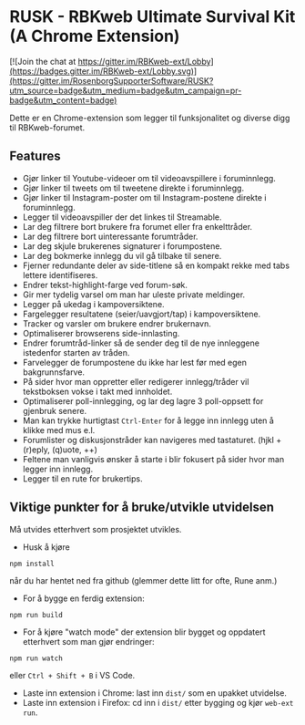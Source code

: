 # RUSK - RBKweb Ultimate Survival Kit (A Chrome Extension)

[![Join the chat at https://gitter.im/RBKweb-ext/Lobby](https://badges.gitter.im/RBKweb-ext/Lobby.svg)](https://gitter.im/RosenborgSupporterSoftware/RUSK?utm_source=badge&utm_medium=badge&utm_campaign=pr-badge&utm_content=badge)

Dette er en Chrome-extension som legger til funksjonalitet og diverse digg til RBKweb-forumet.

## Features

- Gjør linker til Youtube-videoer om til videoavspillere i foruminnlegg.
- Gjør linker til tweets om til tweetene direkte i foruminnlegg.
- Gjør linker til Instagram-poster om til Instagram-postene direkte i foruminnlegg.
- Legger til videoavspiller der det linkes til Streamable.
- Lar deg filtrere bort brukere fra forumet eller fra enkelttråder.
- Lar deg filtrere bort uinteressante forumtråder.
- Lar deg skjule brukerenes signaturer i forumpostene.
- Lar deg bokmerke innlegg du vil gå tilbake til senere.
- Fjerner redundante deler av side-titlene så en kompakt rekke med tabs lettere identifiseres.
- Endrer tekst-highlight-farge ved forum-søk.
- Gir mer tydelig varsel om man har uleste private meldinger.
- Legger på ukedag i kampoversiktene.
- Fargelegger resultatene (seier/uavgjort/tap) i kampoversiktene.
- Tracker og varsler om brukere endrer brukernavn.
- Optimaliserer browserens side-innlasting.
- Endrer forumtråd-linker så de sender deg til de nye innleggene istedenfor starten av tråden.
- Farvelegger de forumpostene du ikke har lest før med egen bakgrunnsfarve.
- På sider hvor man oppretter eller redigerer innlegg/tråder vil tekstboksen vokse i takt med innholdet.
- Optimaliserer poll-innlegging, og lar deg lagre 3 poll-oppsett for gjenbruk senere.
- Man kan trykke hurtigtast `Ctrl-Enter` for å legge inn innlegg uten å klikke med mus e.l.
- Forumlister og diskusjonstråder kan navigeres med tastaturet. (hjkl + (r)eply, (q)uote, ++)
- Feltene man vanligvis ønsker å starte i blir fokusert på sider hvor man legger inn innlegg.
- Legger til en rute for brukertips.

## Viktige punkter for å bruke/utvikle utvidelsen

Må utvides etterhvert som prosjektet utvikles.

- Husk å kjøre
```
npm install
```
når du har hentet ned fra github (glemmer dette litt for ofte, Rune anm.)
- For å bygge en ferdig extension:
```
npm run build
```

- For å kjøre "watch mode" der extension blir bygget og oppdatert etterhvert som man gjør endringer:
```
npm run watch
```
eller `Ctrl + Shift + B` i VS Code.
- Laste inn extension i Chrome: last inn `dist/` som en upakket utvidelse.
- Laste inn extension i Firefox: cd inn i `dist/` etter bygging og kjør `web-ext run`.

